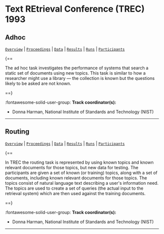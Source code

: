 # Text REtrieval Conference (TREC) 1993 

## Adhoc

[`Overview`](./adhoc/overview.md) | [`Proceedings`](./adhoc/proceedings.md) | [`Data`](./adhoc/data.md) | [`Results`](./adhoc/results.md) | [`Runs`](./adhoc/runs.md) | [`Participants`](./adhoc/participants.md)

{==

The ad hoc task investigates the performance of systems that search a static set of documents using new topics. This task is similar to how a researcher might use a library — the collection is known but the questions likely to be asked are not known.

==}

:fontawesome-solid-user-group: **Track coordinator(s):**

- Donna Harman, National Institute of Standards and Technology (NIST) 




---

## Routing

[`Overview`](./routing/overview.md) | [`Proceedings`](./routing/proceedings.md) | [`Data`](./routing/data.md) | [`Results`](./routing/results.md) | [`Runs`](./routing/runs.md) | [`Participants`](./routing/participants.md)

{==

In TREC the routing task is represented by using known topics and known relevant documents for those topics, but new data for testing. The participants are given a set of known (or training) topics, along with a set of documents, including known relevant documents for those topics. The topics consist of natural language text describing a user's information need. The topics are used to create a set of queries (the actual input to the retrieval system) which are then used against the training documents.

==}

:fontawesome-solid-user-group: **Track coordinator(s):**

- Donna Harman, National Institute of Standards and Technology (NIST) 




---

